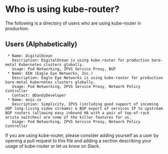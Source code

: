 Who is using kube-router?
=========================

The following is a directory of users who are using kube-router in production.  

Users (Alphabetically)
----------------------

     * Name: DigitalOcean
       Description: DigitalOcean is using kube-router for production bare-metal Kubernetes clusters globally.
       Usage: Pod Networking, IPVS Service Proxy, BGP
     * Name: EEN (Eagle Eye Networks, Inc.)
       Description: Eagle Eye Networks is using kube-router for production bare-metal Kubernetes clusters globally.
       Usage: Pod Networking, IPVS Service Proxy, Network Policy Controller
       Contact: @DandyDeveloper
     * Name: enix.io
       Description: Simplicity, IPVS (including good support of incoming UDP long-living video streams) & BGP export of services IP to upstream BGP routers (allowing easy inbound HA with a pair of top-of-rack arista switches) are some of the killer features for us.
       Usage: Pod Networking, IPVS Service Proxy, Network Policy Controller

If you are using kube-router, please consider adding yourself as a user by opening a pull request to this file and adding a section describing your usage of kube-router or let us know on Slack.
